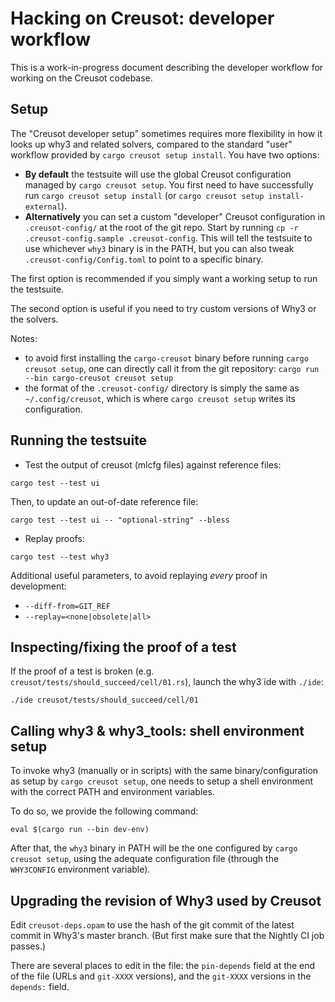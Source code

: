 # Hacking on Creusot: developer workflow

This is a work-in-progress document describing the developer workflow for
working on the Creusot codebase.

## Setup

The "Creusot developer setup" sometimes requires more flexibility in how it
looks up why3 and related solvers, compared to the standard "user" workflow
provided by `cargo creusot setup install`. You have two options:

- **By default** the testsuite will use the global Creusot configuration managed
  by `cargo creusot setup`. You first need to have successfully run `cargo
  creusot setup install` (or `cargo creusot setup install-external`).
- **Alternatively** you can set a custom "developer" Creusot configuration in
  `.creusot-config/` at the root of the git repo. Start by running `cp -r
  .creusot-config.sample .creusot-config`. This will tell the testsuite to use
  whichever `why3` binary is in the PATH, but you can also tweak
  `.creusot-config/Config.toml` to point to a specific binary.

The first option is recommended if you simply want a working setup to run the
testsuite.

The second option is useful if you need to try custom versions of Why3 or the
solvers.

Notes:
- to avoid first installing the `cargo-creusot` binary before running `cargo
  creusot setup`, one can directly call it from the git repository: `cargo run
  --bin cargo-creusot creusot setup`
- the format of the `.creusot-config/` directory is simply the same as
  `~/.config/creusot`, which is where `cargo creusot setup` writes its
  configuration.

## Running the testsuite

- Test the output of creusot (mlcfg files) against reference files:
```
cargo test --test ui
```

Then, to update an out-of-date reference file:
```
cargo test --test ui -- "optional-string" --bless
```

- Replay proofs:
```
cargo test --test why3
```

Additional useful parameters, to avoid replaying *every* proof in development:
- `--diff-from=GIT_REF`
- `--replay=<none|obsolete|all>`

## Inspecting/fixing the proof of a test

If the proof of a test is broken (e.g.
`creusot/tests/should_succeed/cell/01.rs`), launch the why3 ide with `./ide`:
```
./ide creusot/tests/should_succeed/cell/01
```

## Calling why3 & why3_tools: shell environment setup

To invoke why3 (manually or in scripts) with the same binary/configuration as
setup by `cargo creusot setup`, one needs to setup a shell environment with the
correct PATH and environment variables.

To do so, we provide the following command:
```
eval $(cargo run --bin dev-env)
```

After that, the `why3` binary in PATH will be the one configured by
`cargo creusot setup`, using the adequate configuration file (through the
`WHY3CONFIG` environment variable).

## Upgrading the revision of Why3 used by Creusot

Edit `creusot-deps.opam` to use the hash of the git commit of the latest commit
in Why3's master branch. (But first make sure that the Nightly CI job passes.)

There are several places to edit in the file: the `pin-depends` field at the end
of the file (URLs and `git-XXXX` versions), and the `git-XXXX` versions in the
`depends:` field.

